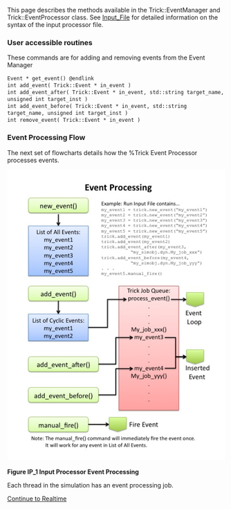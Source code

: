 
This page describes the methods available in the Trick::EventManager and Trick::EventProcessor class.
See [Input_File](Input-File) for detailed information on the syntax of the input processor file.

### User accessible routines

These commands are for adding and removing events from the Event Manager

```
Event * get_event() @endlink
int add_event( Trick::Event * in_event )
int add_event_after( Trick::Event * in_event, std::string target_name, unsigned int target_inst )
int add_event_before( Trick::Event * in_event, std::string target_name, unsigned int target_inst )
int remove_event( Trick::Event * in_event )
```

### Event Processing Flow

The next set of flowcharts details how the %Trick Event Processor processes events.

![Event_Processing](images/event_processing.jpg)

<b>Figure IP_1 Input Processor Event Processing</b>

Each thread in the simulation has an event processing job.

[Continue to Realtime](Realtime)
